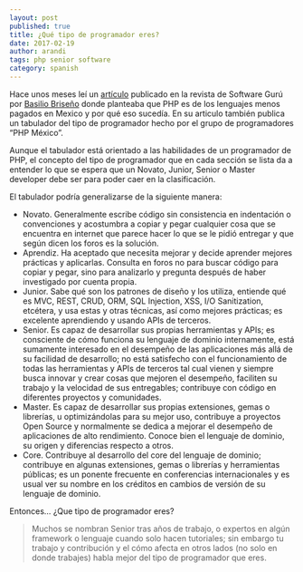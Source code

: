```yaml
---
layout: post
published: true
title: ¿Qué tipo de programador eres?
date: 2017-02-19
author: arandi
tags: php senior software
category: spanish
---
```


Hace unos meses leí un [artículo](https://sg.com.mx/revista/53/el-caso-php-y-los-salarios#.WKdlaxIrKRv) publicado en la revista de Software Gurú por [Basilio Briseño](https://sg.com.mx/sgvirtual/speakers/basilio-brice-o) donde planteaba que PHP es de los lenguajes menos pagados en Mexico y por qué eso sucedía. En su articulo también publica un tabulador del tipo de programador hecho por el grupo de programadores “PHP México”.

Aunque el tabulador está orientado a las habilidades de un programador de PHP, el concepto del tipo de programador que en cada sección se lista da a entender lo que se espera que un Novato, Junior, Senior o Master developer debe ser para poder caer en la clasificación.

El tabulador podría generalizarse de la siguiente manera:

- Novato. Generalmente escribe código sin consistencia en indentación o convenciones y acostumbra a copiar y pegar cualquier cosa que se encuentra en internet que parece hacer lo que se le pidió entregar y que según dicen los foros es la solución.
- Aprendiz. Ha aceptado que necesita mejorar y decide aprender mejores prácticas y aplicarlas. Consulta en foros no para buscar código para copiar y pegar, sino para analizarlo y pregunta después de haber investigado por cuenta propia.
- Junior. Sabe qué son los patrones de diseño y los utiliza, entiende qué es MVC, REST, CRUD, ORM, SQL Injection, XSS, I/O Sanitization, etcétera, y usa estas y otras técnicas, así como mejores prácticas; es excelente aprendiendo y usando APIs de terceros.
- Senior. Es capaz de desarrollar sus propias herramientas y APIs; es consciente de cómo funciona su lenguaje de dominio internamente, está sumamente interesado en el desempeño de las aplicaciones más allá de su facilidad de desarrollo; no está satisfecho con el funcionamiento de todas las herramientas y APIs de terceros tal cual vienen y siempre busca innovar y crear cosas que mejoren el desempeño, faciliten su trabajo y la velocidad de sus entregables; contribuye con código en diferentes proyectos y comunidades.
- Master. Es capaz de desarrollar sus propias extensiones, gemas o librerías, u optimizándolas para su mejor uso, contribuye a proyectos Open Source y normalmente se dedica a mejorar el desempeño de aplicaciones de alto rendimiento. Conoce bien el lenguaje de dominio, su origen y diferencias respecto a otros.
- Core. Contribuye al desarrollo del core del lenguaje de dominio; contribuye en algunas extensiones, gemas o librerías y herramientas públicas; es un ponente frecuente en conferencias internacionales y es usual ver su nombre en los créditos en cambios de versión de su lenguaje de dominio.

Entonces… ¿Que tipo de programador eres?

> Muchos se nombran Senior tras años de trabajo, o expertos en algún framework o lenguaje cuando solo hacen tutoriales; sin embargo tu trabajo y contribución y el cómo afecta en otros lados (no solo en donde trabajes) habla mejor del tipo de programador que eres.
